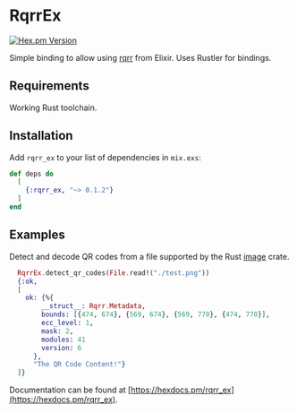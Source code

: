 # RqrrEx

[![Hex.pm Version](https://img.shields.io/hexpm/v/rqrr_ex.svg?style=flat-square)](https://hex.pm/packages/rqrr_ex)

Simple binding to allow using [rqrr](https://docs.rs/rqrr/0.3.0/rqrr/index.html) from Elixir. Uses Rustler for bindings.

## Requirements
Working Rust toolchain.

## Installation

Add `rqrr_ex` to your list of dependencies in `mix.exs`:

```elixir
def deps do
  [
    {:rqrr_ex, "~> 0.1.2"}
  ]
end
```

## Examples

Detect and decode QR codes from a file supported by the Rust [image](https://crates.io/crates/image) crate.

```elixir
  RqrrEx.detect_qr_codes(File.read!("./test.png"))
  {:ok,
  [
    ok: {%{
        __struct__: Rqrr.Metadata,
        bounds: [{474, 674}, {569, 674}, {569, 770}, {474, 770}],
        ecc_level: 1,
        mask: 2,
        modules: 41
        version: 6
      },
      "The QR Code Content!"}
  ]}

```

Documentation can be found at [https://hexdocs.pm/rqrr_ex](https://hexdocs.pm/rqrr_ex).

